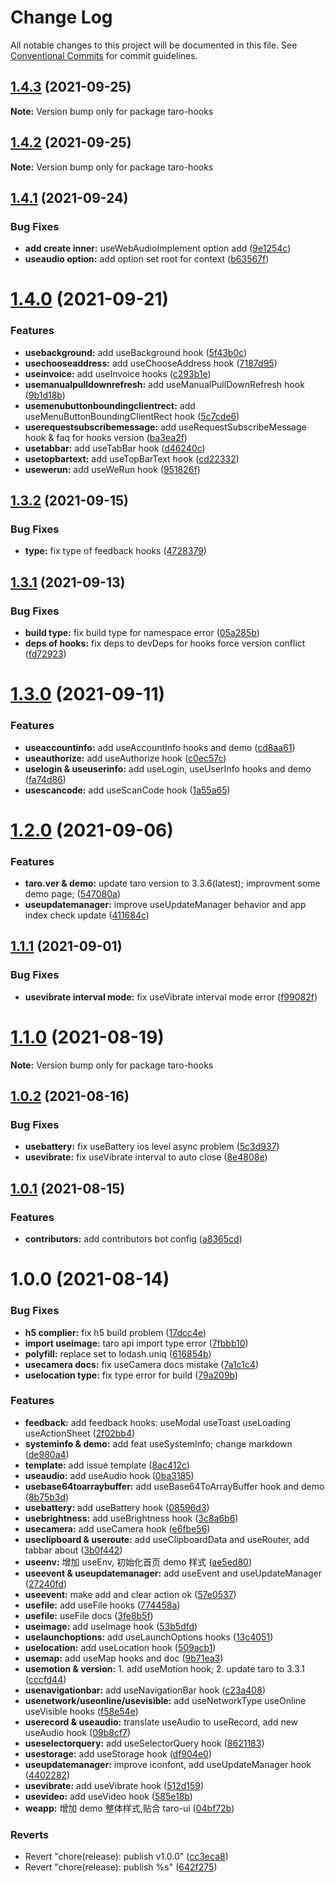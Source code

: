 # Change Log

All notable changes to this project will be documented in this file.
See [Conventional Commits](https://conventionalcommits.org) for commit guidelines.

## [1.4.3](https://github.com/innocces/taro-hooks/compare/taro-hooks-v1.4.2...taro-hooks-v1.4.3) (2021-09-25)

**Note:** Version bump only for package taro-hooks

## [1.4.2](https://github.com/innocces/taro-hooks/compare/taro-hooks-v1.4.1...taro-hooks-v1.4.2) (2021-09-25)

**Note:** Version bump only for package taro-hooks

## [1.4.1](https://github.com/innocces/taro-hooks/compare/taro-hooks-v1.4.0...taro-hooks-v1.4.1) (2021-09-24)

### Bug Fixes

- **add create inner:** useWebAudioImplement option add ([9e1254c](https://github.com/innocces/taro-hooks/commit/9e1254c527f6bd1d3ceba24f7338d3dd69242d51))
- **useaudio option:** add option set root for context ([b63567f](https://github.com/innocces/taro-hooks/commit/b63567feec61567e90ccc19c400b48e4a68dad0d))

# [1.4.0](https://github.com/innocces/taro-hooks/compare/taro-hooks-v1.3.2...taro-hooks-v1.4.0) (2021-09-21)

### Features

- **usebackground:** add useBackground hook ([5f43b0c](https://github.com/innocces/taro-hooks/commit/5f43b0cf66c9d09cfbd63063e08344b6152ebc41))
- **usechooseaddress:** add useChooseAddress hook ([7187d95](https://github.com/innocces/taro-hooks/commit/7187d9587ff5174d038801e43361e81a7fb30db2))
- **useinvoice:** add useInvoice hooks ([c293b1e](https://github.com/innocces/taro-hooks/commit/c293b1e801e5d810b63a3b080654079732eb4460))
- **usemanualpulldownrefresh:** add useManualPullDownRefresh hook ([9b1d18b](https://github.com/innocces/taro-hooks/commit/9b1d18b1914cf275fde4a707d8ce1dd34ee154b7))
- **usemenubuttonboundingclientrect:** add useMenuButtonBoundingClientRect hook ([5c7cde6](https://github.com/innocces/taro-hooks/commit/5c7cde69ef6be79a3699cdb39fa436a363f189b7))
- **userequestsubscribemessage:** add useRequestSubscribeMessage hook & faq for hooks version ([ba3ea2f](https://github.com/innocces/taro-hooks/commit/ba3ea2f583b00d443aad31cab59e60151e1ed873))
- **usetabbar:** add useTabBar hook ([d46240c](https://github.com/innocces/taro-hooks/commit/d46240c915e18ce214070cb2aec005b01029f07e))
- **usetopbartext:** add useTopBarText hook ([cd22332](https://github.com/innocces/taro-hooks/commit/cd22332a8f8fffee5a1ea0b81214b219011afeaa))
- **usewerun:** add useWeRun hook ([951826f](https://github.com/innocces/taro-hooks/commit/951826f4f423d44661be6d5eddca6e693ba68dbd))

## [1.3.2](https://github.com/innocces/taro-hooks/compare/taro-hooks-v1.3.1...taro-hooks-v1.3.2) (2021-09-15)

### Bug Fixes

- **type:** fix type of feedback hooks ([4728379](https://github.com/innocces/taro-hooks/commit/4728379aabadc58b8c3b166e65d036d397612369))

## [1.3.1](https://github.com/innocces/taro-hooks/compare/taro-hooks-v1.3.0...taro-hooks-v1.3.1) (2021-09-13)

### Bug Fixes

- **build type:** fix build type for namespace error ([05a285b](https://github.com/innocces/taro-hooks/commit/05a285b8d4761bee2c55a9dd7ccb71d53223acfc))
- **deps of hooks:** fix deps to devDeps for hooks force version conflict ([fd72923](https://github.com/innocces/taro-hooks/commit/fd72923453619c1e9c0a8964b36ad0efd221f1d5))

# [1.3.0](https://github.com/innocces/taro-hooks/compare/taro-hooks-v1.2.0...taro-hooks-v1.3.0) (2021-09-11)

### Features

- **useaccountinfo:** add useAccountInfo hooks and demo ([cd8aa61](https://github.com/innocces/taro-hooks/commit/cd8aa61950a2666383cbe19ef91303e61303862f))
- **useauthorize:** add useAuthorize hook ([c0ec57c](https://github.com/innocces/taro-hooks/commit/c0ec57c0359eee64926dc101dbdb2903d38e0f40))
- **uselogin & useuserinfo:** add useLogin, useUserInfo hooks and demo ([fa74d86](https://github.com/innocces/taro-hooks/commit/fa74d860c9627794678d1dc2498bb869b3b8e823))
- **usescancode:** add useScanCode hook ([1a55a65](https://github.com/innocces/taro-hooks/commit/1a55a659e9da63af6a9cbd80add0eb054d5878ee))

# [1.2.0](https://github.com/innocces/taro-hooks/compare/taro-hooks-v1.1.1...taro-hooks-v1.2.0) (2021-09-06)

### Features

- **taro.ver & demo:** update taro version to 3.3.6(latest); improvment some demo page; ([547080a](https://github.com/innocces/taro-hooks/commit/547080a7adc5c9cbc0ba55c0a046378d29f21868))
- **useupdatemanager:** improve useUpdateManager behavior and app index check update ([411684c](https://github.com/innocces/taro-hooks/commit/411684ceb83c09b7f5dea9d647c8e5899ca9bbb5))

## [1.1.1](https://github.com/innocces/taro-hooks/compare/taro-hooks-v1.1.0...taro-hooks-v1.1.1) (2021-09-01)

### Bug Fixes

- **usevibrate interval mode:** fix useVibrate interval mode error ([f99082f](https://github.com/innocces/taro-hooks/commit/f99082f3f60f31ad633860101eb66cb0ef9160f2))

# [1.1.0](https://github.com/innocces/taro-hooks/compare/taro-hooks-v1.0.2...taro-hooks-v1.1.0) (2021-08-19)

**Note:** Version bump only for package taro-hooks

## [1.0.2](https://github.com/innocces/taro-hooks/compare/taro-hooks-v1.0.1...taro-hooks-v1.0.2) (2021-08-16)

### Bug Fixes

- **usebattery:** fix useBattery ios level async problem ([5c3d937](https://github.com/innocces/taro-hooks/commit/5c3d9379dad538c1701f67e5ad970dda560c7713))
- **usevibrate:** fix useVibrate interval to auto close ([8e4808e](https://github.com/innocces/taro-hooks/commit/8e4808ecf5cede53b123a0d2a2ce3c2ee3638edf))

## [1.0.1](https://github.com/innocces/taro-hooks/compare/taro-hooks-v1.0.0...taro-hooks-v1.0.1) (2021-08-15)

### Features

- **contributors:** add contributors bot config ([a8365cd](https://github.com/innocces/taro-hooks/commit/a8365cd513a8b214c3e172934d2f6cddf4b13da1))

# 1.0.0 (2021-08-14)

### Bug Fixes

- **h5 complier:** fix h5 build problem ([17dcc4e](https://github.com/innocces/taro-hooks/commit/17dcc4e4a2ded24b349eae452ee01a027d432fa7))
- **import useimage:** taro api import type error ([7fbbb10](https://github.com/innocces/taro-hooks/commit/7fbbb1058da807b5e6736859ac071b6cb674c1fb))
- **polyfill:** replace set to lodash.uniq ([616854b](https://github.com/innocces/taro-hooks/commit/616854b7a6425ed29fec6f4bb84ea6083643bd49))
- **usecamera docs:** fix useCamera docs mistake ([7a1c1c4](https://github.com/innocces/taro-hooks/commit/7a1c1c47d3955416daece3cfa3c062ab8471a260))
- **uselocation type:** fix type error for build ([79a209b](https://github.com/innocces/taro-hooks/commit/79a209b3acff804db22b1d7cb9b83ba9f58ac687))

### Features

- **feedback:** add feedback hooks: useModal useToast useLoading useActionSheet ([2f02bb4](https://github.com/innocces/taro-hooks/commit/2f02bb4b21c0270b4d447021a493207b73efbddf))
- **systeminfo & demo:** add feat useSystemInfo; change markdown ([de980a4](https://github.com/innocces/taro-hooks/commit/de980a4011c529e957b5cc68e38cc9448ee1c75e))
- **template:** add issue template ([8ac412c](https://github.com/innocces/taro-hooks/commit/8ac412c90f71420b8b57789f294a09f7d23bd1ac))
- **useaudio:** add useAudio hook ([0ba3185](https://github.com/innocces/taro-hooks/commit/0ba3185d6399dabaeed85efe0dfcd672fdd0b4ee))
- **usebase64toarraybuffer:** add useBase64ToArrayBuffer hook and demo ([8b75b3d](https://github.com/innocces/taro-hooks/commit/8b75b3d41e982b5180ff8de929f9853e3044b94d))
- **usebattery:** add useBattery hook ([08596d3](https://github.com/innocces/taro-hooks/commit/08596d3ea3516d045df0edfd1266f55f975a9a71))
- **usebrightness:** add useBrightness hook ([3c8a6b6](https://github.com/innocces/taro-hooks/commit/3c8a6b6a5993dc63f708a3872963b4ae00062ed4))
- **usecamera:** add useCamera hook ([e6fbe56](https://github.com/innocces/taro-hooks/commit/e6fbe5629532d880b0473883fbb6c91ebcabd148))
- **useclipboard & useroute:** add useClipboardData and useRouter, add tabbar about ([3b0f442](https://github.com/innocces/taro-hooks/commit/3b0f442887f128ec4e092e8229368c840fb8d580))
- **useenv:** 增加 useEnv, 初始化首页 demo 样式 ([ae5ed80](https://github.com/innocces/taro-hooks/commit/ae5ed80b7c12e7de8e8cc54776419acc7bdbcfae))
- **useevent & useupdatemanager:** add useEvent and useUpdateManager ([27240fd](https://github.com/innocces/taro-hooks/commit/27240fd47b01c9094f8e572cc0952797da6bff17))
- **useevent:** make add and clear action ok ([57e0537](https://github.com/innocces/taro-hooks/commit/57e05379e52fd085cd9832a79446591621f50758))
- **usefile:** add useFile hooks ([774458a](https://github.com/innocces/taro-hooks/commit/774458ad8baaa6be506f5e68dfce09981c575703))
- **usefile:** useFile docs ([3fe8b5f](https://github.com/innocces/taro-hooks/commit/3fe8b5f96ef17000dc719c95e29a038460acd708))
- **useimage:** add useImage hook ([53b5dfd](https://github.com/innocces/taro-hooks/commit/53b5dfdeb074a2f22b36970ffc8cc7204e300a9b))
- **uselaunchoptions:** add useLaunchOptions hooks ([13c4051](https://github.com/innocces/taro-hooks/commit/13c4051ec413028f43d8ee0594984549b69865b2))
- **uselocation:** add useLocation hook ([509acb1](https://github.com/innocces/taro-hooks/commit/509acb10179a38f4c866f2e73206d8919e76d99b))
- **usemap:** add useMap hooks and doc ([9b71ea3](https://github.com/innocces/taro-hooks/commit/9b71ea39384cce2695762a0560103648b6dc6232))
- **usemotion & version:** 1. add useMotion hook; 2. update taro to 3.3.1 ([cccfd44](https://github.com/innocces/taro-hooks/commit/cccfd441fd11709b75a6ea07223cc52bfbf70527))
- **usenavigationbar:** add useNavigationBar hook ([c23a408](https://github.com/innocces/taro-hooks/commit/c23a408becd969a9f341a1440941e6c89b4b21cb))
- **usenetwork/useonline/usevisible:** add useNetworkType useOnline useVisible hooks ([f58e54e](https://github.com/innocces/taro-hooks/commit/f58e54ebb1931a949ba6beef61f2985519dea4d6))
- **userecord & useaudio:** translate useAudio to useRecord, add new useAudio hook ([09b8cf7](https://github.com/innocces/taro-hooks/commit/09b8cf7ea78a814a013e5de406f0f024df712e04))
- **useselectorquery:** add useSelectorQuery hook ([8621183](https://github.com/innocces/taro-hooks/commit/862118316aaf1f50cc961dac8f39b215d167149d))
- **usestorage:** add useStorage hook ([df904e0](https://github.com/innocces/taro-hooks/commit/df904e0a5be73ce28160ad249c16ea40f41e1a7d))
- **useupdatemanager:** improve iconfont, add useUpdateManager hook ([4402282](https://github.com/innocces/taro-hooks/commit/44022823756258d1d28814755c2788e053ab1e64))
- **usevibrate:** add useVibrate hook ([512d159](https://github.com/innocces/taro-hooks/commit/512d159cc601c9fe789ed562eb571e9b2152b71f))
- **usevideo:** add useVideo hook ([585e18b](https://github.com/innocces/taro-hooks/commit/585e18b749d5d2f22b35d9638107cb89ea3ac332))
- **weapp:** 增加 demo 整体样式,贴合 taro-ui ([04bf72b](https://github.com/innocces/taro-hooks/commit/04bf72b26b5f8f28597b04fb91119e5c3427f4e8))

### Reverts

- Revert "chore(release): publish v1.0.0" ([cc3eca8](https://github.com/innocces/taro-hooks/commit/cc3eca8877308ee3c11a8a861e318df558f9fcb2))
- Revert "chore(release): publish %s" ([642f275](https://github.com/innocces/taro-hooks/commit/642f27543b17618cc4c25118f13d8bde36761e6c))
